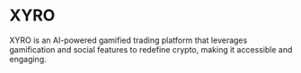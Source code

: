 # XYRO

XYRO is an AI-powered gamified trading platform that leverages gamification and social features to redefine crypto, making it accessible and engaging.
